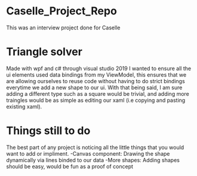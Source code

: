 # Caselle_Project_Repo
This was an interview project done for Caselle

# Triangle solver #
Made with wpf and c# through visual studio 2019
I wanted to ensure all the ui elements used data bindings
from my ViewModel, this ensures that we are allowing
ourselves to reuse code without having to do strict 
bindings everytime we add a new shape to our ui.
With that being said, I am sure adding a different
type such as a square would be trivial, and adding
more traingles would be as simple as editing our xaml
(i.e copying and pasting existing xaml).

# Things still to do # 
The best part of any project is noticing all the little
things that you would want to add or impliment.
-Canvas component:
Drawing the shape dynamically via lines binded to our data
-More shapes:
Adding shapes should be easy, would be fun as a proof of concept
